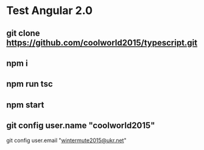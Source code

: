 # Test Angular 2.0
git clone https://github.com/coolworld2015/typescript.git
-------------------------------------------------------------------------------------------------
npm i
-------------------------------------------------------------------------------------------------
npm run tsc
-------------------------------------------------------------------------------------------------
npm start
-------------------------------------------------------------------------------------------------
git config user.name "coolworld2015"
-------------------------------------------------------------------------------------------------
git config user.email "wintermute2015@ukr.net"